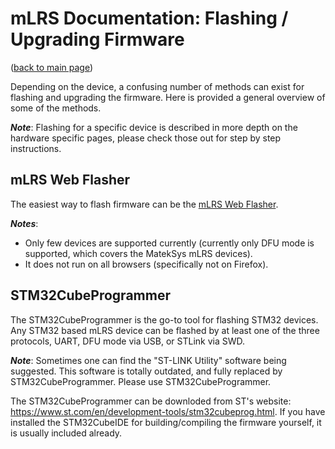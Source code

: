 # mLRS Documentation: Flashing / Upgrading Firmware #

([back to main page](../README.md))

Depending on the device, a confusing number of methods can exist for flashing and upgrading the firmware. Here is provided a general overview of some of the methods.

***Note***: Flashing for a specific device is described in more depth on the hardware specific pages, please check those out for step by step instructions.

## mLRS Web Flasher

The easiest way to flash firmware can be the [mLRS Web Flasher](https://mlrs.xyz/flash). 

***Notes***:
- Only few devices are supported currently (currently only DFU mode is supported, which covers the MatekSys mLRS devices).
- It does not run on all browsers (specifically not on Firefox).

## STM32CubeProgrammer

The STM32CubeProgrammer is the go-to tool for flashing STM32 devices. Any STM32 based mLRS device can be flashed by at least one of the three protocols, UART, DFU mode via USB, or STLink via SWD.

***Note***: Sometimes one can find the "ST-LINK Utility" software being suggested. This software is totally outdated, and fully replaced by STM32CubeProgrammer. Please use STM32CubeProgrammer.

The STM32CubeProgrammer can be downloded from ST's website: https://www.st.com/en/development-tools/stm32cubeprog.html. If you have installed the STM32CubeIDE for building/compiling the firmware yourself, it is usually included already.

